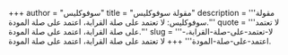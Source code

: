 +++
author = "سوفوكليس"
title = "مقولة سوفوكليس"
description = '''مقولة سوفوكليس: لا تعتمد على صلة القرابة، اعتمد على صلة المودة.'''
quote = '''لا تعتمد على صلة القرابة، اعتمد على صلة المودة.'''
slug = '''لا-تعتمد-على-صلة-القرابة،-اعتمد-على-صلة-المودة'''
+++
لا تعتمد على صلة القرابة، اعتمد على صلة المودة.
